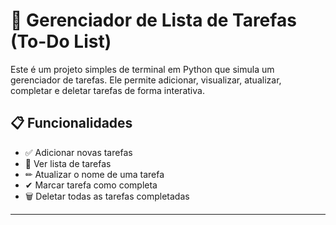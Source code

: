 # 📝 Gerenciador de Lista de Tarefas (To-Do List)

Este é um projeto simples de terminal em Python que simula um gerenciador de tarefas. Ele permite adicionar, visualizar, atualizar, completar e deletar tarefas de forma interativa.

## 📋 Funcionalidades

- ✅ Adicionar novas tarefas
- 📄 Ver lista de tarefas
- ✏ Atualizar o nome de uma tarefa
- ✔ Marcar tarefa como completa
- 🗑 Deletar todas as tarefas completadas
--------
